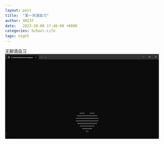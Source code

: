```yaml
---
layout: post
title:  "某一天滴自习"
author: XM137
date:   2023-10-08 17:46:00 +0800
categories: School-Life
tags: night
---
```


无聊滴自习<br>
![4b203f268e6e414dfce6923aaf714e5.png](/assets/Daily-image/20231008/4b203f268e6e414dfce6923aaf714e5.png)